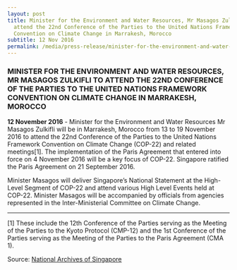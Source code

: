```yaml
---
layout: post
title: Minister for the Environment and Water Resources, Mr Masagos Zulkifli to
  attend the 22nd Conference of the Parties to the United Nations Framework
  Convention on Climate Change in Marrakesh, Morocco
subtitle: 12 Nov 2016
permalink: /media/press-release/minister-for-the-environment-and-water-resources-mr-masagos-zulkifli-to-attend-the-22nd-conference-of-the-parties-to-the-united-nations-framework-convention-on-climate
---
```

### MINISTER FOR THE ENVIRONMENT AND WATER RESOURCES, MR MASAGOS ZULKIFLI TO ATTEND THE 22ND CONFERENCE OF THE PARTIES TO THE UNITED NATIONS FRAMEWORK CONVENTION ON CLIMATE CHANGE IN MARRAKESH, MOROCCO

**12 November 2016** - Minister for the Environment and Water Resources Mr Masagos Zulkifli will be in Marrakesh, Morocco from 13 to 19 November 2016 to attend the 22nd Conference of the Parties to the United Nations Framework Convention on Climate Change (COP-22) and related meetings[1]. The implementation of the Paris Agreement that entered into force on 4 November 2016 will be a key focus of COP-22. Singapore ratified the Paris Agreement on 21 September 2016.

Minister Masagos will deliver Singapore’s National Statement at the High-Level Segment of COP-22 and attend various High Level Events held at COP-22. Minister Masagos will be accompanied by officials from agencies represented in the Inter-Ministerial Committee on Climate Change.

___

[1] These include the 12th Conference of the Parties serving as the Meeting of the Parties to the Kyoto Protocol (CMP-12) and the 1st Conference of the Parties serving as the Meeting of the Parties to the Paris Agreement (CMA 1).

Source: [National Archives of Singapore](https://www.nas.gov.sg/archivesonline/data/pdfdoc/20161112001/Press%20Release%20-%20Minister%20for%20the%20Environment%20and%20Water%20Resources%20Mr%20Masagos%20Zulkifli%20to%20attend%20COP-22%20in%20Marrakesh%2C%20Morocco.pdf)